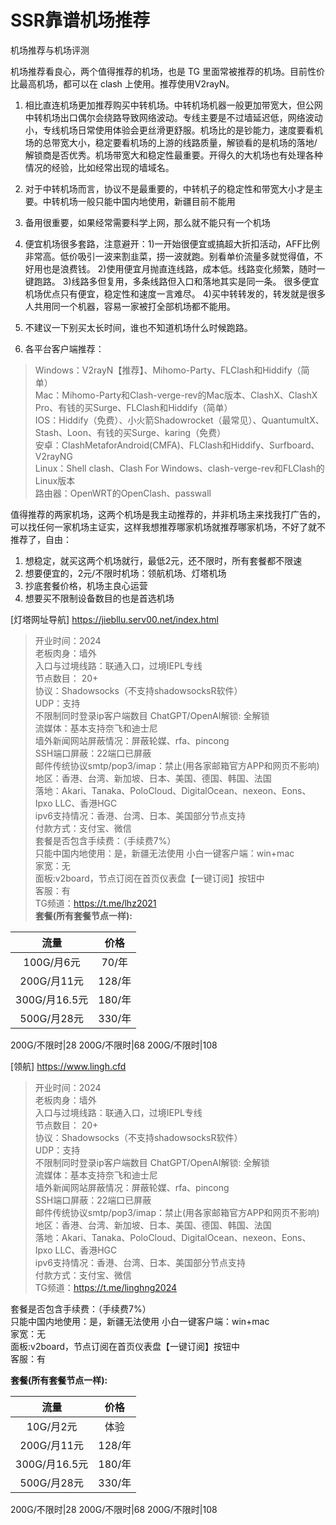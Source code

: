 # SSR靠谱机场推荐
机场推荐与机场评测

机场推荐看良心，两个值得推荐的机场，也是 TG 里面常被推荐的机场。目前性价比最高机场，都可以在 clash 上使用。推荐使用V2rayN。

1. 相比直连机场更加推荐购买中转机场。中转机场机器一般更加带宽大，但公网中转机场出口偶尔会绕路导致网络波动。专线主要是不过墙延迟低，网络波动小，专线机场日常使用体验会更丝滑更舒服。机场比的是钞能力，速度要看机场的总带宽大小，稳定要看机场的上游的线路质量，解锁看的是机场的落地/解锁商是否优秀。机场带宽大和稳定性最重要。开得久的大机场也有处理各种情况的经验，比如经常出现的墙域名。

2. 对于中转机场而言，协议不是最重要的，中转机子的稳定性和带宽大小才是主要。中转机场一般只能中国内地使用，新疆目前不能用

3.  备用很重要，如果经常需要科学上网，那么就不能只有一个机场

4.  便宜机场很多套路，注意避开：1)一开始很便宜或搞超大折扣活动，AFF比例非常高。低价吸引一波来割韭菜，捞一波就跑。别看单价流量多就觉得值，不好用也是浪费钱。 2)使用便宜月抛直连线路，成本低。线路变化频繁，随时一键跑路。 3)线路多但复用，多条线路但入口和落地其实是同一条。 很多便宜机场优点只有便宜，稳定性和速度一言难尽。 4)买中转转发的，转发就是很多人共用同一个机器，容易一家被打全部机场都不能用。 

5.  不建议一下别买太长时间，谁也不知道机场什么时候跑路。

6. 各平台客户端推荐：
>Windows：V2rayN【推荐】、Mihomo-Party、FLClash和Hiddify（简单）        
Mac：Mihomo-Party和Clash-verge-rev的Mac版本、ClashX、ClashX Pro、有钱的买Surge、FLClash和Hiddify（简单）   
IOS：Hiddify（免费）、小火箭Shadowrocket（最常见）、QuantumultX、Stash、Loon、有钱的买Surge、karing（免费）   
安卓：ClashMetaforAndroid(CMFA)、FLClash和Hiddify、Surfboard、V2rayNG         
Linux：Shell clash、Clash For Windows、clash-verge-rev和FLClash的Linux版本    
路由器：OpenWRT的OpenClash、passwall      

值得推荐的两家机场，这两个机场是我主动推荐的，并非机场主来找我打广告的，可以找任何一家机场主证实，这样我想推荐哪家机场就推荐哪家机场，不好了就不推荐了，自由：

1) 想稳定，就买这两个机场就行，最低2元，还不限时，所有套餐都不限速 
2) 想要便宜的，2元/不限时机场：领航机场、灯塔机场
3) 抄底套餐价格，机场主良心运营    
4) 想要买不限制设备数目的也是首选机场      

[灯塔网址导航] https://jiebllu.serv00.net/index.html

>开业时间：2024  
老板肉身：墙外  
入口与过境线路：联通入口，过境IEPL专线    
节点数目： 20+      
协议：Shadowsocks（不支持shadowsocksR软件）    
UDP：支持    
不限制同时登录ip客户端数目 
ChatGPT/OpenAI解锁: 全解锁    
流媒体：基本支持奈飞和迪士尼    
墙外新闻网站屏蔽情况：屏蔽轮媒、rfa、pincong    
SSH端口屏蔽：22端口已屏蔽    
邮件传统协议smtp/pop3/imap：禁止(用各家邮箱官方APP和网页不影响)    
地区：香港、台湾、新加坡、日本、美国、德国、韩国、法国     
落地：Akari、Tanaka、PoloCloud、DigitalOcean、nexeon、Eons、Ipxo LLC、香港HGC    
ipv6支持情况：香港、台湾、日本、美国部分节点支持    
付款方式：支付宝、微信    
套餐是否包含手续费：（手续费7%）    
只能中国内地使用：是，新疆无法使用
小白一键客户端：win+mac       
家宽：无    
面板:v2board，节点订阅在首页仪表盘【一键订阅】按钮中    
客服：有        
TG频道：https://t.me/lhz2021    
**套餐(所有套餐节点一样):**


流量 | 价格 
:-: | :-: 
100G/月6元    | 70/年  
200G/月11元   | 128/年
300G/月16.5元 | 180/年
500G/月28元   | 330/年

200G/不限时|28
200G/不限时|68
200G/不限时|108

[领航] https://www.lingh.cfd

>开业时间：2024  
老板肉身：墙外  
入口与过境线路：联通入口，过境IEPL专线    
节点数目： 20+      
协议：Shadowsocks（不支持shadowsocksR软件）    
UDP：支持    
不限制同时登录ip客户端数目 
ChatGPT/OpenAI解锁: 全解锁    
流媒体：基本支持奈飞和迪士尼    
墙外新闻网站屏蔽情况：屏蔽轮媒、rfa、pincong    
SSH端口屏蔽：22端口已屏蔽    
邮件传统协议smtp/pop3/imap：禁止(用各家邮箱官方APP和网页不影响)    
地区：香港、台湾、新加坡、日本、美国、德国、韩国、法国     
落地：Akari、Tanaka、PoloCloud、DigitalOcean、nexeon、Eons、Ipxo LLC、香港HGC    
ipv6支持情况：香港、台湾、日本、美国部分节点支持    
付款方式：支付宝、微信    
TG频道：https://t.me/linghng2024
>
套餐是否包含手续费：（手续费7%）    
只能中国内地使用：是，新疆无法使用
小白一键客户端：win+mac       
家宽：无    
面板:v2board，节点订阅在首页仪表盘【一键订阅】按钮中    
客服：有        
    
**套餐(所有套餐节点一样):**


流量 | 价格 
:-: | :-: 
10G/月2元     | 体验
200G/月11元   | 128/年
300G/月16.5元 | 180/年
500G/月28元   | 330/年

200G/不限时|28
200G/不限时|68
200G/不限时|108

